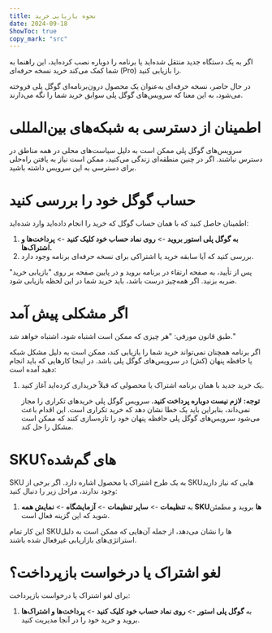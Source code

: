 ```yaml
---
title: نحوه بازیابی خرید  
date: 2024-09-18  
ShowToc: true
copy_mark: "src"
---
```


اگر به یک دستگاه جدید منتقل شده‌اید یا برنامه را دوباره نصب کرده‌اید، این راهنما به شما کمک می‌کند خرید نسخه حرفه‌ای (Pro) را بازیابی کنید.

در حال حاضر، نسخه حرفه‌ای به‌عنوان یک محصول درون‌برنامه‌ای گوگل پلی فروخته می‌شود، به این معنا که سرویس‌های گوگل پلی سوابق خرید شما را نگه می‌دارند.

# اطمینان از دسترسی به شبکه‌های بین‌المللی

سرویس‌های گوگل پلی ممکن است به دلیل سیاست‌های محلی در همه مناطق در دسترس نباشند. اگر در چنین منطقه‌ای زندگی می‌کنید، ممکن است نیاز به یافتن راه‌حلی برای دسترسی به این سرویس داشته باشید.

# حساب گوگل خود را بررسی کنید

اطمینان حاصل کنید که با همان حساب گوگل که خرید را انجام داده‌اید وارد شده‌اید:

1. **به گوگل پلی استور بروید** -> **روی نماد حساب خود کلیک کنید** -> **پرداخت‌ها و اشتراک‌ها.**  
2. بررسی کنید که آیا سابقه خرید یا اشتراکی برای نسخه حرفه‌ای برنامه وجود دارد.

پس از تأیید، به صفحه ارتقاء در برنامه بروید و در پایین صفحه بر روی "بازیابی خرید" ضربه بزنید. اگر همه‌چیز درست باشد، باید خرید شما در این لحظه بازیابی شود.

# اگر مشکلی پیش آمد

طبق قانون مورفی: "هر چیزی که ممکن است اشتباه شود، اشتباه خواهد شد."

اگر برنامه همچنان نمی‌تواند خرید شما را بازیابی کند، ممکن است به دلیل مشکل شبکه یا حافظه پنهان (کش) در سرویس‌های گوگل پلی باشد. در اینجا کارهایی که باید انجام دهید آمده است:

1. یک خرید جدید با همان برنامه اشتراک یا محصولی که قبلاً خریداری کرده‌اید آغاز کنید.

   **توجه:** **لازم نیست دوباره پرداخت کنید.** سرویس گوگل پلی خریدهای تکراری را مجاز نمی‌داند، بنابراین باید یک خطا نشان دهد که خرید تکراری است. این اقدام باعث می‌شود سرویس‌های گوگل پلی حافظه پنهان خود را تازه‌سازی کنند که ممکن است مشکل را حل کند.

# SKUهای گم‌شده؟

SKU به یک طرح اشتراک یا محصول اشاره دارد. اگر برخی از SKUهایی که نیاز دارید وجود ندارند، مراحل زیر را دنبال کنید:

1. به **تنظیمات** -> **سایر تنظیمات** -> **آزمایشگاه** -> **نمایش همه SKUها** بروید و مطمئن شوید که این گزینه فعال است.

این کار تمام SKUها را نشان می‌دهد، از جمله آن‌هایی که ممکن است به دلیل استراتژی‌های بازاریابی غیرفعال شده باشند.

# لغو اشتراک یا درخواست بازپرداخت؟

برای لغو اشتراک یا درخواست بازپرداخت:

1. به **گوگل پلی استور** -> **روی نماد حساب خود کلیک کنید** -> **پرداخت‌ها و اشتراک‌ها** بروید و خرید خود را در آنجا مدیریت کنید.